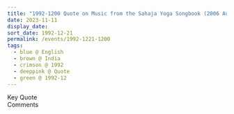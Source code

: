 ```yaml
---
title: "1992-1200 Quote on Music from the Sahaja Yoga Songbook (2006 Australian Edition), Page 183, India Tour, India"
date: 2023-11-11
display_date: 
sort_date: 1992-12-21
permalink: /events/1992-1221-1200
tags:
  - blue @ English
  - brown @ India
  - crimson @ 1992
  - deeppink @ Quote
  - green @ 1992-12
---
```


<wave-list>
  <list-title color="green" width="75">Key Quote</list-title>
  <list-item color="BlanchedAlmond"  width="200"></list-item>
  <list-item color="Lavender"></list-item>
  <list-item color="BlanchedAlmond"></list-item>
</wave-list>

<br>

<wave-list>
  <list-title color="green" width="75">Comments</list-title>
  <list-item color="BlanchedAlmond"  width="200"></list-item>
  <list-item color="Lavender"></list-item>
  <list-item color="BlanchedAlmond"></list-item>
</wave-list>